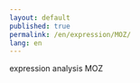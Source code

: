 ```yaml
---
layout: default
published: true
permalink: /en/expression/MOZ/
lang: en
---
```


expression analysis MOZ
